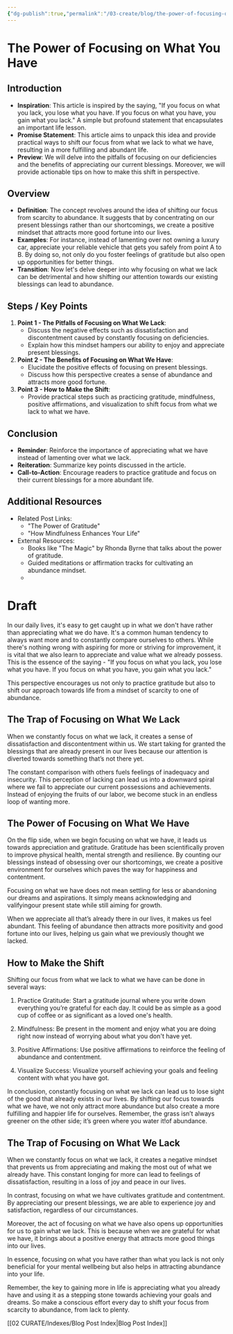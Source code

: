 ```yaml
---
{"dg-publish":true,"permalink":"/03-create/blog/the-power-of-focusing-on-what-you-have/","tags":["gratitude","mindfulness"]}
---
```



# The Power of Focusing on What You Have

## Introduction

- **Inspiration**: This article is inspired by the saying, "If you focus on what you lack, you lose what you have. If you focus on what you have, you gain what you lack." A simple but profound statement that encapsulates an important life lesson.
- **Promise Statement**: This article aims to unpack this idea and provide practical ways to shift our focus from what we lack to what we have, resulting in a more fulfilling and abundant life.
- **Preview**: We will delve into the pitfalls of focusing on our deficiencies and the benefits of appreciating our current blessings. Moreover, we will provide actionable tips on how to make this shift in perspective.

## Overview

- **Definition**: The concept revolves around the idea of shifting our focus from scarcity to abundance. It suggests that by concentrating on our present blessings rather than our shortcomings, we create a positive mindset that attracts more good fortune into our lives.
- **Examples**: For instance, instead of lamenting over not owning a luxury car, appreciate your reliable vehicle that gets you safely from point A to B. By doing so, not only do you foster feelings of gratitude but also open up opportunities for better things.
- **Transition**: Now let's delve deeper into why focusing on what we lack can be detrimental and how shifting our attention towards our existing blessings can lead to abundance.

## Steps / Key Points

1. **Point 1 - The Pitfalls of Focusing on What We Lack**:
    - Discuss the negative effects such as dissatisfaction and discontentment caused by constantly focusing on deficiencies.
    - Explain how this mindset hampers our ability to enjoy and appreciate present blessings.
2. **Point 2 - The Benefits of Focusing on What We Have**:
    - Elucidate the positive effects of focusing on present blessings.
    - Discuss how this perspective creates a sense of abundance and attracts more good fortune.
3. **Point 3 - How to Make the Shift**:
    - Provide practical steps such as practicing gratitude, mindfulness, positive affirmations, and visualization to shift focus from what we lack to what we have.

## Conclusion

- **Reminder**: Reinforce the importance of appreciating what we have instead of lamenting over what we lack.
- **Reiteration**: Summarize key points discussed in the article.
- **Call-to-Action**: Encourage readers to practice gratitude and focus on their current blessings for a more abundant life.

## Additional Resources

- Related Post Links: 
   - "The Power of Gratitude"
   - "How Mindfulness Enhances Your Life"
- External Resources:
   - Books like "The Magic" by Rhonda Byrne that talks about the power of gratitude.
   - Guided meditations or affirmation tracks for cultivating an abundance mindset.
   - 
# Draft

In our daily lives, it's easy to get caught up in what we don't have rather than appreciating what we do have. It's a common human tendency to always want more and to constantly compare ourselves to others. While there's nothing wrong with aspiring for more or striving for improvement, it is vital that we also learn to appreciate and value what we already possess. This is the essence of the saying - "If you focus on what you lack, you lose what you have. If you focus on what you have, you gain what you lack."

This perspective encourages us not only to practice gratitude but also to shift our approach towards life from a mindset of scarcity to one of abundance.

## The Trap of Focusing on What We Lack

When we constantly focus on what we lack, it creates a sense of dissatisfaction and discontentment within us. We start taking for granted the blessings that are already present in our lives because our attention is diverted towards something that’s not there yet.

The constant comparison with others fuels feelings of inadequacy and insecurity. This perception of lacking can lead us into a downward spiral where we fail to appreciate our current possessions and achievements. Instead of enjoying the fruits of our labor, we become stuck in an endless loop of wanting more.

## The Power of Focusing on What We Have

On the flip side, when we begin focusing on what we have, it leads us towards appreciation and gratitude. Gratitude has been scientifically proven to improve physical health, mental strength and resilience. By counting our blessings instead of obsessing over our shortcomings, we create a positive environment for ourselves which paves the way for happiness and contentment.

Focusing on what we have does not mean settling for less or abandoning our dreams and aspirations. It simply means acknowledging and valifyingour present state while still aiming for growth.

When we appreciate all that’s already there in our lives, it makes us feel abundant. This feeling of abundance then attracts more positivity and good fortune into our lives, helping us gain what we previously thought we lacked.

## How to Make the Shift

Shifting our focus from what we lack to what we have can be done in several ways:

1. Practice Gratitude: Start a gratitude journal where you write down everything you’re grateful for each day. It could be as simple as a good cup of coffee or as significant as a loved one's health.

2. Mindfulness: Be present in the moment and enjoy what you are doing right now instead of worrying about what you don't have yet.

3. Positive Affirmations: Use positive affirmations to reinforce the feeling of abundance and contentment.

4. Visualize Success: Visualize yourself achieving your goals and feeling content with what you have got.

In conclusion, constantly focusing on what we lack can lead us to lose sight of the good that already exists in our lives. By shifting our focus towards what we have, we not only attract more abundance but also create a more fulfilling and happier life for ourselves. Remember, the grass isn’t always greener on the other side; it’s green where you water it!of abundance.

## The Trap of Focusing on What We Lack

When we constantly focus on what we lack, it creates a negative mindset that prevents us from appreciating and making the most out of what we already have. This constant longing for more can lead to feelings of dissatisfaction, resulting in a loss of joy and peace in our lives.

In contrast, focusing on what we have cultivates gratitude and contentment. By appreciating our present blessings, we are able to experience joy and satisfaction, regardless of our circumstances.

Moreover, the act of focusing on what we have also opens up opportunities for us to gain what we lack. This is because when we are grateful for what we have, it brings about a positive energy that attracts more good things into our lives.

In essence, focusing on what you have rather than what you lack is not only beneficial for your mental wellbeing but also helps in attracting abundance into your life. 

Remember, the key to gaining more in life is appreciating what you already have and using it as a stepping stone towards achieving your goals and dreams. So make a conscious effort every day to shift your focus from scarcity to abundance, from lack to plenty.



[[02 CURATE/Indexes/Blog Post Index\|Blog Post Index]]